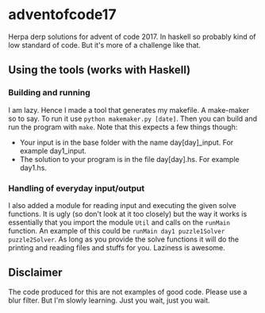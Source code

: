 # adventofcode17
Herpa derp solutions for advent of code 2017. In haskell so probably kind of low standard of code. But it's more of a challenge like that.

## Using the tools (works with Haskell)
### Building and running
I am lazy. Hence I made a tool that generates my makefile. A make-maker so to say. To run it use `python makemaker.py [date]`. Then you can build and run the program with `make`. Note that this expects a few things though:
* Your input is in the base folder with the name day[day]\_input. For example day1\_input.
* The solution to your program is in the file day[day].hs. For example day1.hs.

### Handling of everyday input/output
I also added a module for reading input and executing the given solve functions. It is ugly (so don't look at it too closely) but the way it works is essentially that you import the module `Util` and calls on the `runMain` function. An example of this could be `runMain day1 puzzle1Solver puzzle2Solver`. As long as you provide the solve functions it will do the printing and reading files and stuffs for you. Laziness is awesome.

## Disclaimer
The code produced for this are not examples of good code. Please use a blur filter. But I'm slowly learning. Just you wait, just you wait.
